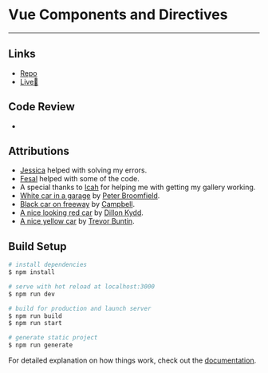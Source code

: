 # Vue Components and Directives 
---

## Links
- [Repo](https://github.com/Raj-Hunjan/cpnt200-a4)
- [Live🎉](https://festive-lamarr-ac0af8.netlify.app/)

## Code Review
- 


## Attributions
- [Jessica](https://github.com/Enyorose) helped with solving my errors.
- [Fesal](https://github.com/FesalBadday) helped with some of the code.
- A special thanks to [Icah](https://github.com/Icahpv) for helping me with getting my gallery working.
- [White car in a garage](https://unsplash.com/photos/m3m-lnR90uM) by [Peter Broomfield](https://unsplash.com/@peterbroomfield).
- [Black car on freeway](https://unsplash.com/photos/3ZUsNJhi_Ik) by [Campbell](https://unsplash.com/@campful).
- [A nice looking red car](https://unsplash.com/photos/SHXCj2Syo7c) by [Dillon Kydd](https://unsplash.com/@kyddvisuals).
- [A nice yellow car](https://unsplash.com/photos/zNLmojzLlKA) by [Trevor Buntin](https://unsplash.com/@detroitmetro).

## Build Setup

```bash
# install dependencies
$ npm install

# serve with hot reload at localhost:3000
$ npm run dev

# build for production and launch server
$ npm run build
$ npm run start

# generate static project
$ npm run generate
```

For detailed explanation on how things work, check out the [documentation](https://nuxtjs.org).